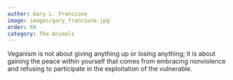 ```yaml
---
author: Gary L. Francione
image: images/gary_francione.jpg
order: 69
category: The Animals
---
```


Veganism is not about giving anything up or losing anything; it is about gaining the peace within yourself that comes from embracing nonviolence and refusing to participate in the exploitation of the vulnerable.

